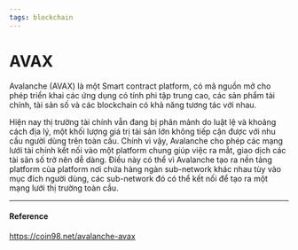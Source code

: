 ```yaml
---
tags: blockchain
---
```


# AVAX 

Avalanche (AVAX) là một Smart contract platform, có mã nguồn mở cho phép triển khai các ứng dụng có tính phi tập trung cao, các sản phẩm tài chính, tài sản số và các blockchain có khả năng tương tác với nhau.

Hiện nay thị trường tài chính vẫn đang bị phân mảnh do luật lệ và khoảng cách địa lý, một khối lượng giá trị tài sản lớn không tiếp cận được với nhu cầu người dùng trên toàn cầu.
Chính vì vậy, Avalanche cho phép các mạng lưới tài chính kết nối vào một platform chung giúp việc ra mắt, giao dịch các tài sản số trở nên dễ dàng. Điều này có thể vì Avalanche tạo ra nền tảng platform của platform nơi chứa hàng ngàn sub-network khác nhau tùy vào mục đích người dùng, các sub-network đó có thể kết nối để tạo ra một mạng lưới thị trường toàn cầu.

---
#### Reference
https://coin98.net/avalanche-avax